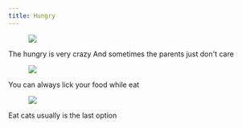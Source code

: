 ```yaml
---
title: Hungry
---
```


<figure>

<img src="/img/bird.jpg">

</figure>

The hungry is very crazy
And sometimes the parents just don't care

<figure>

<img src="/img/fome.jpg">

</figure>
You can always lick your food while eat

<figure>

<img src="/img/bunda.jpg">

</figure>

Eat cats usually is the last option